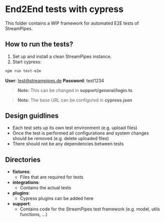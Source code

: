 <!--
  ~ Licensed to the Apache Software Foundation (ASF) under one or more
  ~ contributor license agreements.  See the NOTICE file distributed with
  ~ this work for additional information regarding copyright ownership.
  ~ The ASF licenses this file to You under the Apache License, Version 2.0
  ~ (the "License"); you may not use this file except in compliance with
  ~ the License.  You may obtain a copy of the License at
  ~
  ~    http://www.apache.org/licenses/LICENSE-2.0
  ~
  ~ Unless required by applicable law or agreed to in writing, software
  ~ distributed under the License is distributed on an "AS IS" BASIS,
  ~ WITHOUT WARRANTIES OR CONDITIONS OF ANY KIND, either express or implied.
  ~ See the License for the specific language governing permissions and
  ~ limitations under the License.
  ~
  -->
  
# End2End tests with cypress
This folder contains a WIP framework for automated E2E tests of StreamPipes.

## How to run the tests?
1. Set up and install a clean StreamPipes instance.
2. Start cypress:
```bash
npm run test-e2e
```

**User**: test@streampipes.de **Password**: test1234

>**Note:** This can be changed in **support/general/login.ts**


>**Note:** The base URL can be configured in **cypress.json**

## Design guidlines
* Each test sets up its own test environment (e.g. upload files)
* Once the test is performed all configurations and system changes should be removed (e.g. delete uploaded files)
* There should not be any dependencies between tests

## Directories
* **fixtures**: 
    * Files that are required for tests
* **integrations**: 
    * Contains the actual tests
* **plugins**: 
    * Cypress plugins can be added here
* **support**: 
    * Contains code for the StreamPipes test framework (e.g. model, utils functions, ...)
